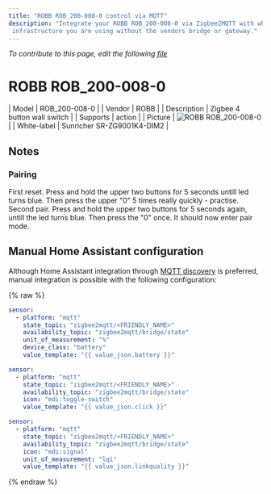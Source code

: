 ```yaml
---
title: "ROBB ROB_200-008-0 control via MQTT"
description: "Integrate your ROBB ROB_200-008-0 via Zigbee2MQTT with whatever smart home
 infrastructure you are using without the vendors bridge or gateway."
---
```


*To contribute to this page, edit the following
[file](https://github.com/Koenkk/zigbee2mqtt.io/blob/master/docs/devices/ROB_200-008-0.md)*

# ROBB ROB_200-008-0

| Model | ROB_200-008-0  |
| Vendor  | ROBB  |
| Description | Zigbee 4 button wall switch |
| Supports | action |
| Picture | ![ROBB ROB_200-008-0](../images/devices/ROB_200-008-0.jpg) |
| White-label | Sunricher SR-ZG9001K4-DIM2 |

## Notes


### Pairing
First reset. Press and hold the upper two buttons for 5 seconds untill led turns blue. Then press the upper "0" 5 times really quickly - practise. Second pair. Press and hold the upper two buttons for 5 seconds again, untill the led turns blue. Then press the "0" once. It should now enter pair mode.


## Manual Home Assistant configuration
Although Home Assistant integration through [MQTT discovery](../integration/home_assistant) is preferred,
manual integration is possible with the following configuration:


{% raw %}
```yaml
sensor:
  - platform: "mqtt"
    state_topic: "zigbee2mqtt/<FRIENDLY_NAME>"
    availability_topic: "zigbee2mqtt/bridge/state"
    unit_of_measurement: "%"
    device_class: "battery"
    value_template: "{{ value_json.battery }}"

sensor:
  - platform: "mqtt"
    state_topic: "zigbee2mqtt/<FRIENDLY_NAME>"
    availability_topic: "zigbee2mqtt/bridge/state"
    icon: "mdi:toggle-switch"
    value_template: "{{ value_json.click }}"

sensor:
  - platform: "mqtt"
    state_topic: "zigbee2mqtt/<FRIENDLY_NAME>"
    availability_topic: "zigbee2mqtt/bridge/state"
    icon: "mdi:signal"
    unit_of_measurement: "lqi"
    value_template: "{{ value_json.linkquality }}"
```
{% endraw %}


